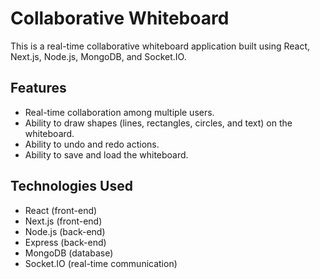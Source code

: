 # Collaborative Whiteboard

This is a real-time collaborative whiteboard application built using React, Next.js, Node.js, MongoDB, and Socket.IO.

## Features

- Real-time collaboration among multiple users.
- Ability to draw shapes (lines, rectangles, circles, and text) on the whiteboard.
- Ability to undo and redo actions.
- Ability to save and load the whiteboard.

## Technologies Used

- React (front-end)
- Next.js (front-end)
- Node.js (back-end)
- Express (back-end)
- MongoDB (database)
- Socket.IO (real-time communication)
